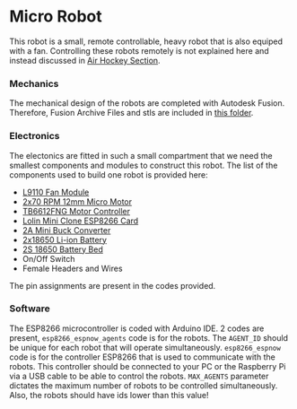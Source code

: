 # Micro Robot
This robot is a small, remote controllable, heavy robot that is also equiped with a fan. Controlling these robots remotely is not explained here and instead discussed in [Air Hockey Section](/03_Codes/01_Air_Hockey).

### Mechanics
The mechanical design of the robots are completed with Autodesk Fusion. Therefore, Fusion Archive Files and stls are included in [this folder](/04_CAD_Files/02_Micro_Robot).

### Electronics
The electonics are fitted in such a small compartment that we need the smallest components and modules to construct this robot. The list of the components used to build one robot is provided here:

* [L9110 Fan Module](https://www.robolinkmarket.com/l9110-fan-modulu)
* [2x70 RPM 12mm Micro Motor](https://www.robotistan.com/6v-12mm-70-rpm-reduktorlu-dc-motor)
* [TB6612FNG Motor Controller](https://www.robotistan.com/tb6612fng-step-motor-surucu-dc-motor-sucuru?language=tr&h=288b471b&_sgm_campaign=product&_sgm_source=7370&_sgm_action=search&_sgm_term=tb6&_sgm_pinned=false)
* [Lolin Mini Clone ESP8266 Card](https://www.robolinkmarket.com/esp8266-nodemcu-mini-gelistirme-karti)
* [2A Mini Buck Converter](https://www.robolinkmarket.com/2a-mini-ayarlanabilir-voltaj-dusurucu-regulator-karti)
* [2x18650 Li-ion Battery](https://www.robolinkmarket.com/power-xtra-px18650-25p-37v-2500-mah-li-ion-sarjli-pil-12c?_sgm_campaign=fcs_9ec70268bc000&_sgm_source=8776%7Cproduct&_sgm_action=search&_sgm_term=18650&_sgm_pinned=true&_sgm_pin_position=1)
* [2S 18650 Battery Bed](https://www.robolinkmarket.com/2li-18650-pil-yuvasi-lityum?_sgm_campaign=product&_sgm_source=6158%7Cbrand&_sgm_action=search&_sgm_term=pil+yata%C4%9F%C4%B1+18650&_sgm_pinned=false)
* On/Off Switch
* Female Headers and Wires

The pin assignments are present in the codes provided.

### Software
The ESP8266 microcontroller is coded with Arduino IDE. 2 codes are present, `esp8266_espnow_agents` code is for the robots. The `AGENT_ID` should be unique for each robot that will operate simultaneously. `esp8266_espnow` code is for the controller ESP8266 that is used to communicate with the robots. This controller should be connected to your PC or the Raspberry Pi via a USB cable to be able to control the robots. `MAX_AGENTS` parameter dictates the maximum number of robots to be controlled simultaneously. Also, the robots should have ids lower than this value!